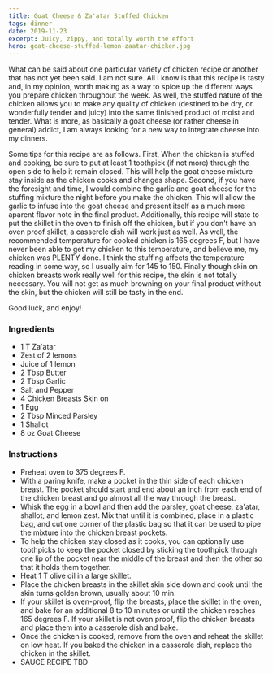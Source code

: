 ```yaml
---
title: Goat Cheese & Za'atar Stuffed Chicken
tags: dinner
date: 2019-11-23
excerpt: Juicy, zippy, and totally worth the effort
hero: goat-cheese-stuffed-lemon-zaatar-chicken.jpg
---
```

What can be said about one particular variety of chicken recipe or another that
has not yet been said. I am not sure. All I know is that this recipe is tasty and, 
in my opinion, worth making as a way to spice up the different ways you prepare 
chicken throughout the week. As well, the stuffed nature of the chicken allows 
you to make any quality of chicken (destined to be dry, or wonderfully tender and juicy) into the same finished product of moist and tender. What is more, as basically a goat cheese (or rather cheese in general) addict, I am always looking for a new way to integrate cheese into my dinners. 

Some tips for this recipe are as follows. First, When the chicken is stuffed and cooking, be sure to put at least 1 toothpick (if not more) through the open side to help it remain closed. This will help the goat cheese mixture stay inside as the chicken cooks and changes shape. Second, if you have the foresight and time, I would combine the garlic and goat cheese for the stuffing mixture the night before you make the chicken. This will allow the garlic to infuse into the goat cheese and present itself as a much more aparent flavor note in the final product. Additionally, this recipe will state to put the skillet in the oven to finish off the chicken, but if you don't have an oven proof skillet, a casserole dish will work just as well. As well, the recommended temperature for cooked chicken is 165 degrees F, but I have never been able to get my chicken to this temperature, and believe me, my chicken was PLENTY done. I think the stuffing affects the temperature reading in some way, so I usually aim for 145 to 150. Finally though skin on chicken breasts work really well for this recipe, the skin is not totally necessary. You will not get as much browning on your final product without the skin, but the chicken will still be tasty in the end. 

Good luck, and enjoy!

<div class="list-row">
    <div class="list-column">
       <div class="list-card ingredients">
        <h3>Ingredients</h3>
          <ul>
            <li>1 T Za'atar</li>
            <li>Zest of 2 lemons</li>
            <li>Juice of 1 lemon</li>
            <li>2 Tbsp Butter</li>
            <li>2 Tbsp Garlic</li>
            <li>Salt and Pepper</li>
            <li>4 Chicken Breasts Skin on</li>
            <li>1 Egg</li>
            <li>2 Tbsp Minced Parsley</li>
            <li>1 Shallot</li>
            <li>8 oz Goat Cheese</li>
          </ul>
        </div>
    </div>
    <div class="list-column">
       <div class="list-card instructions">
        <h3>Instructions</h3>
          <ul>
            <li>Preheat oven to 375 degrees F.</li>
            <li>With a paring knife, make a pocket in the thin side of each chicken breast. The pocket should start and end about an inch from each end of the chicken breast and go almost all the way through the breast.</li>
            <li>Whisk the egg in a bowl and then add the parsley, goat cheese, za'atar, shallot, and lemon zest. Mix that until it is combined, place in a plastic bag, and cut one corner of the plastic bag so that it can be used to pipe the mixture into the chicken breast pockets. </li>
            <li>To help the chicken stay closed as it cooks, you can optionally use toothpicks to keep the pocket closed by sticking the toothpick through one lip of the pocket near the middle of the breast and then the other so that it holds them together.</li>
            <li>Heat 1 T olive oil in a large skillet.</li>
            <li>Place the chicken breasts in the skillet skin side down and cook until the skin turns golden brown, usually about 10 min.</li>
            <li>If your skillet is oven-proof, flip the breasts, place the skillet in the oven, and bake for an additional 8 to 10 minutes or until the chicken reaches 165 degrees F. If your skillet is not oven proof, flip the chicken breasts and place them into a casserole dish and bake.</li>
            <li>Once the chicken is cooked, remove from the oven and reheat the skillet on low heat. If you baked the chicken in a casserole dish, replace the chicken in the skillet.</li>
            <li>SAUCE RECIPE TBD</li>
        </ul>
       </div>
    </div>
</div>
